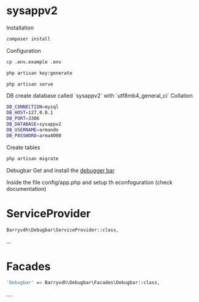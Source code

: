 # sysappv2

Installation
```sh
composer install
```
Configuration

```sh
cp .env.example .env 

php artisan key:generate

php artisan serve
```
DB
create database called ´sysappv2´ with ´utf8mb4_general_ci´ Collation

```sh
DB_CONNECTION=mysql
DB_HOST=127.0.0.1
DB_PORT=3306
DB_DATABASE=sysappv2
DB_USERNAME=armando
DB_PASSWORD=arma4000
```
Create tables
```sh
php artisan migrate
```
Debugbar
Get and install the
[debugger bar](https://packagist.org/packages/barryvdh/laravel-debugbar)

Inside the file config/app.php and setup th econfoguration (check documentation)

# ServiceProvider
```sh
Barryvdh\Debugbar\ServiceProvider::class,
```
...
# Facades
```sh
'Debugbar' => Barryvdh\Debugbar\Facades\Debugbar::class,
```
....
